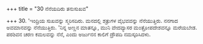 +++
title = "30 ನೆನೆಯದಿರು ತನುಸುಖವ"

+++
30. 'ಇಂದ್ರಿಯ ಸುಖವನ್ನು ಸ್ಮರಿಸದಿರು. ಮನದಲ್ಲಿ ಶತ್ರುಗಳ ವೈಭವವನ್ನು ನೆನೆಯುತ್ತಿರು. ನನಗಾದ ಅವಮಾನವನ್ನು ನೆನೆಯುತ್ತಿರು.  'ನಿನ್ನ ಅಣ್ಣನ ಮಾತನ್ನೂ, ಮುನಿ ವೇದವ್ಯಾಸರ ಮಂತ್ರೋಪದೇಶವನ್ನೂ ಮರೆಯಬೇಡ. ಪರಶಿವನ ಚರಣ ಕಮಲವನ್ನು ನೆನೆ, ಎಂದು ಅರ್ಜುನನ ಕಾಲಿಗೆ ದ್ರೌಪದಿ ನಮಸ್ಕರಿಸಿದಳು.